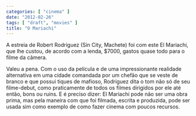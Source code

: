 ```yaml
---
categories: [ "cinema" ]
date: "2012-02-26"
tags: [ "draft", "movies" ]
title: "O Mariachi"
---
```

A estreia de Robert Rodriguez (Sin City, Machete) foi com este El
Mariachi, que lhe custou, de acordo com a lenda, $7000, gastos quase
todo para o filme da câmera.

Valeu a pena. Com o uso da película e de uma impressionante realidade
alternativa em uma cidade comandada por um chefão que se veste de branco
e que possui tiques de mafioso, Rodriguez dita o tom não só de seu
filme-debut, como praticamente de todos os filmes dirigidos por ele até
então, bons ou ruins. E é preciso dizer: El Mariachi pode não ser uma
obra prima, mas pela maneira com que foi filmada, escrita e produzida,
pode ser usada sim como exemplo de como fazer cinema com poucos recursos.

